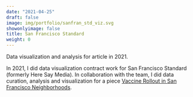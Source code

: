 ```yaml
---
date: "2021-04-25"
draft: false
image: img/portfolio/sanfran_std_viz.svg
showonlyimage: false
title: San Francisco Standard
weight: 0
---
```


Data visualization and analysis for article in 2021.
<!--more-->

In 2021, I did data visualization contract work for San Francisco Standard (formerly Here Say Media). In collaboration with the team, I did data curation, analysis and visualization for a piece [Vaccine Rollout in San Francisco Neighborhoods](https://sfstandard.com/public-health-safety/chinatown-vaccine-rollout-lagging-rest-of-san-francisco/).

